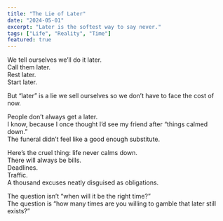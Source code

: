 ```yaml
---
title: "The Lie of Later"
date: "2024-05-01"
excerpt: "Later is the softest way to say never."
tags: ["Life", "Reality", "Time"]
featured: true
---
```


We tell ourselves we’ll do it later.  
Call them later.  
Rest later.  
Start later.  

But “later” is a lie we sell ourselves so we don’t have to face the cost of now.  

People don’t always get a later.  
I know, because I once thought I’d see my friend after “things calmed down.”  
The funeral didn’t feel like a good enough substitute.  

Here’s the cruel thing: life never calms down.  
There will always be bills.  
Deadlines.  
Traffic.  
A thousand excuses neatly disguised as obligations.  

The question isn’t “when will it be the right time?”  
The question is “how many times are you willing to gamble that later still exists?”
